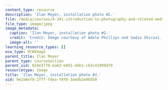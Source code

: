 ```yaml
---
content_type: resource
description: 'Ilan Moyer, installation photo #2.'
file: /media/courses/4-341-introduction-to-photography-and-related-media-fall-2007/9e2a6ef82ffffdeaf8f03aedb2e9b5b9_moyer5.jpg
file_type: image/jpeg
image_metadata:
  caption: 'Ilan Moyer, installation photo #2.'
  credit: 'Credit: Image courtesy of Adele Phillips and Sadia Shirazi.'
  image-alt: ''
learning_resource_types: []
ocw_type: OCWImage
parent_title: Ilan Moyer
parent_type: CourseSection
parent_uid: 824e3778-ea63-e9d1-d4b1-c62c41099d79
resourcetype: Image
title: 'Ilan Moyer, installation photo #2.'
uid: 9e2a6ef8-2fff-fdea-f8f0-3aedb2e9b5b9
---
```

